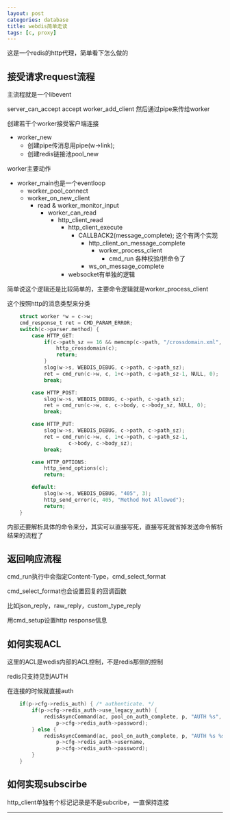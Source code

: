 ```yaml
---
layout: post
categories: database
title: webdis简单走读
tags: [c, proxy]
---
```


  

这是一个redis的http代理，简单看下怎么做的



## 接受请求request流程

主流程就是一个libevent

server_can_accept accept worker_add_client 然后通过pipe来传给worker

创建若干个worker接受客户端连接

- worker_new
  - 创建pipe传消息用pipe(w->link);
  - 创建redis链接池pool_new

worker主要动作

- worker_main也是一个eventloop
  - worker_pool_connect
  - worker_on_new_client
    - read & worker_monitor_input
      - worker_can_read
        - http_client_read
          - http_client_execute
            - CALLBACK2(message_complete); 这个有两个实现
              - http_client_on_message_complete
                - worker_process_client
                  - cmd_run 各种校验/拼命令了
              - ws_on_message_complete
          - websocket有单独的逻辑





简单说这个逻辑还是比较简单的，主要命令逻辑就是worker_process_client

这个按照http的消息类型来分类

```c
	struct worker *w = c->w;
	cmd_response_t ret = CMD_PARAM_ERROR;
	switch(c->parser.method) {
		case HTTP_GET:
			if(c->path_sz == 16 && memcmp(c->path, "/crossdomain.xml", 16) == 0) {
				http_crossdomain(c);
				return;
			}
			slog(w->s, WEBDIS_DEBUG, c->path, c->path_sz);
			ret = cmd_run(c->w, c, 1+c->path, c->path_sz-1, NULL, 0);
			break;

		case HTTP_POST:
			slog(w->s, WEBDIS_DEBUG, c->path, c->path_sz);
			ret = cmd_run(c->w, c, c->body, c->body_sz, NULL, 0);
			break;

		case HTTP_PUT:
			slog(w->s, WEBDIS_DEBUG, c->path, c->path_sz);
			ret = cmd_run(c->w, c, 1+c->path, c->path_sz-1,
					c->body, c->body_sz);
			break;

		case HTTP_OPTIONS:
			http_send_options(c);
			return;

		default:
			slog(w->s, WEBDIS_DEBUG, "405", 3);
			http_send_error(c, 405, "Method Not Allowed");
			return;
	}
```



内部还要解析具体的命令来分，其实可以直接写死，直接写死就省掉发送命令解析结果的流程了





## 返回响应流程

cmd_run执行中会指定Content-Type，cmd_select_format

cmd_select_format也会设置回复的回调函数

比如json_reply，raw_reply，custom_type_reply

用cmd_setup设置http response信息



## 如何实现ACL

这里的ACL是wedis内部的ACL控制，不是redis那侧的控制

redis只支持见到AUTH

在连接的时候就直接auth

```c
	if(p->cfg->redis_auth) { /* authenticate. */
		if(p->cfg->redis_auth->use_legacy_auth) {
			redisAsyncCommand(ac, pool_on_auth_complete, p, "AUTH %s",
				p->cfg->redis_auth->password);
		} else {
			redisAsyncCommand(ac, pool_on_auth_complete, p, "AUTH %s %s",
				p->cfg->redis_auth->username,
				p->cfg->redis_auth->password);
		}
	}
```



## 如何实现subscirbe

http_client单独有个标记记录是不是subcribe，一直保持连接

---

